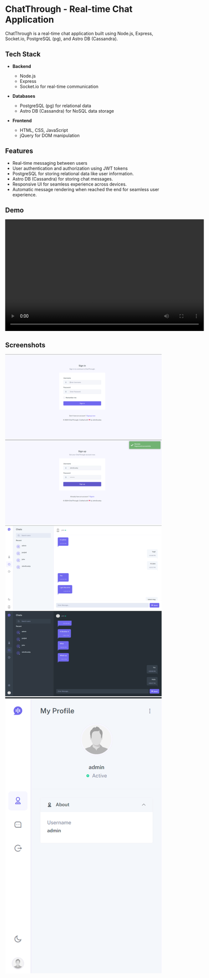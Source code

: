 # ChatThrough - Real-time Chat Application

ChatThrough is a real-time chat application built using Node.js, Express, Socket.io, PostgreSQL (pg), and Astro DB (Cassandra).

## Tech Stack

- **Backend**
  - Node.js
  - Express
  - Socket.io for real-time communication
  
- **Databases**
  - PostgreSQL (pg) for relational data 
  - Astro DB (Cassandra) for NoSQL data storage 
  
- **Frontend**
  - HTML, CSS, JavaScript
  - jQuery for DOM manipulation

## Features

- Real-time messaging between users
- User authentication and authorization using JWT tokens
- PostgreSQL for storing relational data like user information.
- Astro DB (Cassandra) for storing chat messages.
- Responsive UI for seamless experience across devices.
- Automatic message rendering when reached the end for seamless user experience.

## Demo
<video width="640" height="360" controls>
  <source src="public/screenshots/ChatThrough.mp4" type="video/mp4">
  Your browser does not support the video tag.
</video>

## Screenshots
![Login](public/screenshots/login.png)
![Register](public/screenshots/signup.png)
![Light Mode](public/screenshots/light.png)
![Dark Mode](public/screenshots/dark.png)
![Profile](public/screenshots/profile.png)
